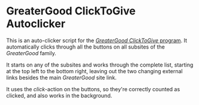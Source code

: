 # GreaterGood ClickToGive Autoclicker
This is an auto-clicker script for the [*GreaterGood* *ClickToGive* program](https://greatergood.com/clicktogive/ars/home).
It automatically clicks through all the buttons on all subsites of the *GreaterGood* family.

It starts on any of the subsites and works through the complete list, starting at the top left to the bottom right, leaving out the two changing external links besides the main *GreaterGood* site link.

It uses the *click*-action on the buttons, so they're correctly counted as clicked, and also works in the background.
